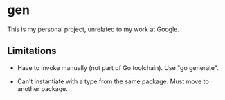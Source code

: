 # gen

This is my personal project, unrelated to my work at Google.

## Limitations

- Have to invoke manually (not part of Go toolchain). Use "go generate".

- Can't instantiate with a type from the same package. Must move to another
  package.
  
